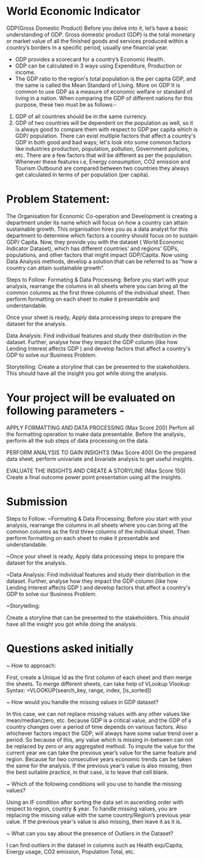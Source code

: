 # World Economic Indicator
GDP(Gross Domestic Product)
Before you delve into it, let’s have a basic understanding of GDP.
Gross domestic product (GDP) is the total monetary or market value of all the
finished goods and services produced within a country’s borders in a specific period,
usually one financial year.
- GDP provides a scorecard for a country’s Economic Health.
- GDP can be calculated in 3 ways using Expenditure, Production or income.
- The GDP ratio to the region's total population is the per capita GDP, and the
same is called the Mean Standard of Living.
More on GDP
It is common to use GDP as a measure of economic welfare or standard of living in a
nation. When comparing the GDP of different nations for this purpose, these two
must be as follows:-
1. GDP of all countries should be in the same currency.
2. GDP of two countries will be dependent on the population as well, so it is always
good to compare them with respect to GDP per capita which is GDP/ population.
There can exist multiple factors that affect a country's GDP in both good and bad
ways; let's look into some common factors like industries production, population,
pollution, Government policies, etc. There are a few factors that will be different as
per the population. Whenever these features i.e, Energy consumption, CO2
emission and Tourism Outbound are compared between two countries they
always get calculated in terms of per population (per capita).

# Problem Statement:

The Organisation for Economic Co-operation and Development is creating a
department under its name which will focus on how a country can attain sustainable
growth. 
This organisation hires you as a data analyst for this department to
determine which factors a country should focus on to sustain GDP/ Capita.
Now, they provide you with the dataset ( World Economic Indicator Dataset), which
has different countries' and regions' GDPs, populations, and other factors that might
impact GDP/Capita. 
Now using Data Analysis methods, develop a solution that can
be referred to as “how a country can attain sustainable growth“.

Steps to Follow:
Formating & Data Processing: Before you start with your analysis, rearrange the columns in all sheets where you
can bring all the common columns as the first three columns of the individual sheet.
Then perform formatting on each sheet to make it presentable and understandable.

Once your sheet is ready, Apply data processing steps to prepare the dataset for the
analysis.

Data Analysis: 
Find individual features and study their distribution in the dataset. Further, analyse
how they impact the GDP column (like how Lending Interest affects GDP ) and
develop factors that affect a country's GDP to solve our Business Problem.

Storytelling:
Create a storyline that can be presented to the stakeholders. This should have all the
insight you got while doing the analysis.

# Your project will be evaluated on following parameters -
APPLY FORMATTING AND DATA PROCESSING
(Max Score 200)
Perfom all the formatting operation to make data presentable. Before the analysis, perform all the sub steps of data processing on the data.

PERFORM ANALYSIS TO GAIN INSIGHTS
(Max Score 400)
On the prepared data sheet, perform univariate and bivariate analysis to get useful insights.

EVALUATE THE INSIGHTS AND CREATE A STORYLINE
(Max Score 150)
Create a final outcome power point presentation using all the insights.

# Submission
Steps to Follow:
~Formating & Data Processing:
Before you start with your analysis, rearrange the columns in all sheets where you
can bring all the common columns as the first three columns of the individual sheet.
Then perform formatting on each sheet to make it presentable and understandable.

~Once your sheet is ready, Apply data processing steps to prepare the dataset for the
analysis.

~Data Analysis:
Find individual features and study their distribution in the dataset. Further, analyse
how they impact the GDP column (like how Lending Interest affects GDP ) and
develop factors that affect a country's GDP to solve our Business Problem.

~Storytelling:

Create a storyline that can be presented to the stakeholders. This should have all the insight you got while doing the analysis.


# Questions asked initially
~ How to approach:

First, create a Unique Id as the first column of each sheet and then merge the sheets.
To merge different sheets, can take help of VLookup
Vlookup Syntax: =VLOOKUP(search_key, range, index, [is_sorted])

~ How would you handle the missing values in GDP dataset?

In this case, we can not replace missing values with any other values like mean/median/zero, etc. because GDP is a critical value, and the GDP of a country changes over a period of time depends on various factors.
Also whichever factors impact the GDP, will always have some value trend over a period. So because of this, any value which is missing in-between can not be replaced by zero or any aggregated method.
To impute the value for the current year we can take the previous year’s value for the same feature and region. 
Because for two consecutive years economic trends can be taken the same for the analysis. 
If the previous year’s value is also missing, then the best suitable practice, in that case, is to leave that cell blank.

~ Which of the following conditions will you use to handle the missing values?

Using an IF condition after sorting the data set in ascending order with respect to region, country & year. To handle missing values, you are replacing the missing value with the same country/Region’s previous year value. If the previous year's value is also missing, then leave it as it is.

~ What can you say about the presence of Outliers in the Dataset?

I can find outliers in the dataset in columns such as Health exp/Capita, Energy usage, CO2 emission, Population Total, etc.


